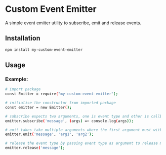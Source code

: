 # Custom Event Emitter

A simple event emiiter utility to subscribe, emit and release events.

## Installation

```sh
npm install my-custom-event-emitter
```

## Usage

### Example:

```sh
# import package
const Emitter = require("my-custom-event-emitter");

# initialise the constructor from imported package
const emitter = new Emitter();

# subscribe expects two arguments, one is event type and other is callback
emitter.subscribe('message', (args) => console.log(args));

# emit takes take multiple arguments where the first argument must with event type which you wan to emit
emitter.emit('message', 'arg1', 'arg2');

# release the event type by passing event type as argument to release method
emitter.release('message');
```
